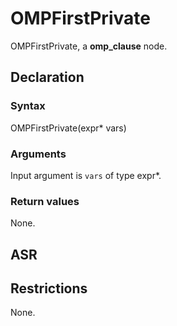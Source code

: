 <!-- This is an automatically generated file. Do not edit it manually. -->

# OMPFirstPrivate

OMPFirstPrivate, a **omp_clause** node.

## Declaration

### Syntax

OMPFirstPrivate(expr* vars)

### Arguments
Input argument is `vars` of type expr*.

### Return values

None.

## ASR

<!-- Generate ASR using pickle. -->

## Restrictions

<!-- Generated from asr_verify.cpp. -->
None.